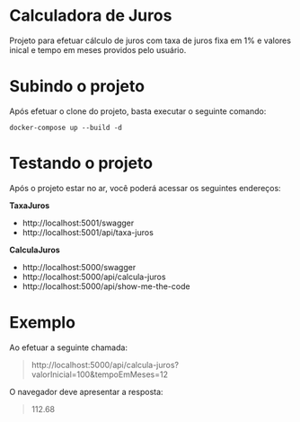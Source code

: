 # Calculadora de Juros

Projeto para efetuar cálculo de juros com taxa de juros fixa em 1% e valores inical e tempo em meses providos pelo usuário.

# Subindo o projeto

Após efetuar o clone do projeto, basta executar o seguinte comando:

    docker-compose up --build -d

# Testando o projeto
Após o projeto estar no ar, você poderá acessar os seguintes endereços:

**TaxaJuros**
 - http://localhost:5001/swagger
 - http://localhost:5001/api/taxa-juros

**CalculaJuros**
 - http://localhost:5000/swagger
 - http://localhost:5000/api/calcula-juros
 - http://localhost:5000/api/show-me-the-code

# Exemplo
Ao efetuar a seguinte chamada:
>http://localhost:5000/api/calcula-juros?valorInicial=100&tempoEmMeses=12

O navegador deve apresentar a resposta:
>112.68
